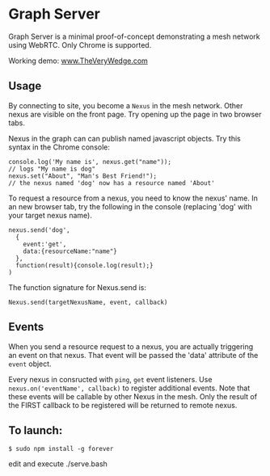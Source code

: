Graph Server
============

Graph Server is a minimal proof-of-concept demonstrating a mesh network using WebRTC. Only Chrome is supported. 

Working demo: www.TheVeryWedge.com

Usage
-----

By connecting to site, you become a `Nexus` in the mesh network. Other nexus are visible on the front page. Try opening up the page in two browser tabs. 

Nexus in the graph can can publish named javascript objects. Try  this syntax in the Chrome console:

    console.log('My name is', nexus.get("name"));
    // logs "My name is dog"
    nexus.set("About", "Man's Best Friend!");
    // the nexus named 'dog' now has a resource named 'About'

To request a resource from a nexus, you need to know the nexus' name. In an new browser tab, try the following in the console (replacing 'dog' with your target nexus name).

    nexus.send('dog',
      {
        event:'get',
        data:{resourceName:"name"}
      },
      function(result){console.log(result);}
    )

The function signature for Nexus.send is:

    Nexus.send(targetNexusName, event, callback)

Events
------

When you send a resource request to a nexus, you are actually triggering an event on that nexus. That event will be passed the 'data' attribute of the `event` object.

Every nexus in consructed with `ping`, `get` event listeners. Use `nexus.on('eventName', callback)` to register additional events. Note that these events will be callable by other Nexus in the mesh. Only the result of the FIRST callback to be registered will be returned to remote nexus. 

To launch:
----------

    $ sudo npm install -g forever  

edit and execute ./serve.bash
